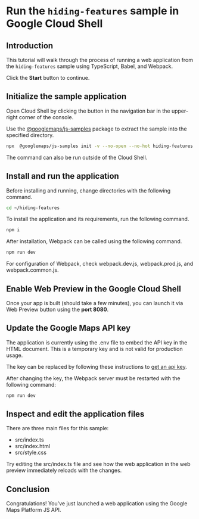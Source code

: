# Run the `hiding-features` sample in Google Cloud Shell

<walkthrough-tutorial-duration duration="10"/>

## Introduction

This tutorial will walk through the process of running a web application from
the `hiding-features` sample using TypeScript, Babel, and Webpack.

Click the **Start** button to continue.

## Initialize the sample application

Open Cloud Shell by clicking the
<walkthrough-cloud-shell-icon></walkthrough-cloud-shell-icon> button in the
navigation bar in the upper-right corner of the console.

Use the [@googlemaps/js-samples](https://www.npmjs.com/package/@googlemaps/js-samples) package to 
extract the sample into the specified directory.

```bash
npx  @googlemaps/js-samples init -v --no-open --no-hot hiding-features ~/hiding-features
```

The command can also be run outside of the Cloud Shell.

## Install and run the application

Before installing and running, change directories with the following command.

```bash
cd ~/hiding-features
```

To install the application and its requirements, run the following command.

```bash
npm i
```

After installation, Webpack can be called using the following command.

```bash
npm run dev
```

For configuration of Webpack, check
<walkthrough-editor-open-file filePath="hiding-features/webpack.dev.js">webpack.dev.js</walkthrough-editor-open-file>,
<walkthrough-editor-open-file filePath="hiding-features/webpack.prod.js">webpack.prod.js</walkthrough-editor-open-file>,
and
<walkthrough-editor-open-file filePath="hiding-features/webpack.common.js">webpack.common.js</walkthrough-editor-open-file>.

## Enable Web Preview in the Google Cloud Shell

Once your app is built (should take a few minutes), you can launch it via
<walkthrough-spotlight-pointer target="cloudshell" spotlightId="devshell-web-preview-button">Web
Preview button</walkthrough-spotlight-pointer> using the **port 8080**.

## Update the Google Maps API key

The application is currently using the
<walkthrough-editor-open-file filePath="hiding-features/.env">.env</walkthrough-editor-open-file>
file to embed the API key in the HTML document. This is a temporary key and is
not valid for production usage.

The key can be replaced by following these instructions to
[get an api key](https://developers.google.com/maps/documentation/javascript/get-api-key).

After changing the key, the Webpack server must be restarted with the following
command:

```bash
npm run dev
```

## Inspect and edit the application files

There are three main files for this sample:

*   <walkthrough-editor-open-file filePath="hiding-features/src/index.ts">src/index.ts</walkthrough-editor-open-file>
*   <walkthrough-editor-open-file filePath="hiding-features/src/index.html">src/index.html</walkthrough-editor-open-file>
*   <walkthrough-editor-open-file filePath="hiding-features/src/style.css">src/style.css</walkthrough-editor-open-file>

Try editing the <walkthrough-editor-open-file filePath="hiding-features/src/index.ts">src/index.ts</walkthrough-editor-open-file> file and see how the web application in the web preview immediately reloads with the changes.

## Conclusion

<walkthrough-conclusion-trophy></walkthrough-conclusion-trophy>

Congratulations! You've just launched a web application using the Google Maps
Platform JS API.
